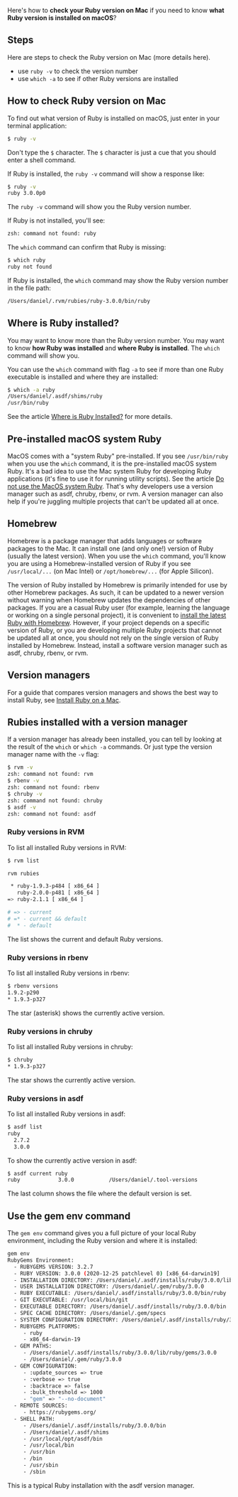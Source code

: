 Here's how to **check your Ruby version on Mac** if you need to know **what Ruby version is installed on macOS**?

## Steps

Here are steps to check the Ruby version on Mac (more details here).
- use `ruby -v` to check the version number
- use `which -a` to see if other Ruby versions are installed

## How to check Ruby version on Mac

To find out what version of Ruby is installed on macOS, just enter in your terminal application:

```bash
$ ruby -v
```

Don't type the `$` character. The `$` character is just a cue that you should enter a shell command.

If Ruby is installed, the `ruby -v` command will show a response like:

```bash
$ ruby -v
ruby 3.0.0p0
```

The `ruby -v` command will show you the Ruby version number.

If Ruby is not installed, you'll see:

```bash
zsh: command not found: ruby
```

The `which` command can confirm that Ruby is missing:

```bash
$ which ruby
ruby not found
```

If Ruby is installed, the `which` command may show the Ruby version number in the file path:

```bash
/Users/daniel/.rvm/rubies/ruby-3.0.0/bin/ruby
```

## Where is Ruby installed?

You may want to know more than the Ruby version number. You may want to know **how Ruby was installed** and **where Ruby is installed**. The `which` command will show you.

You can use the `which` command with flag `-a` to see if more than one Ruby executable is installed and where they are installed:

```bash
$ which -a ruby
/Users/daniel/.asdf/shims/ruby
/usr/bin/ruby
```

See the article [Where is Ruby Installed?](/faq/where-is-ruby-installed/index.html) for more details.

## Pre-installed macOS system Ruby

MacOS comes with a "system Ruby" pre-installed. If you see `/usr/bin/ruby` when you use the `which` command, it is the pre-installed macOS system Ruby. It's a bad idea to use the Mac system Ruby for developing Ruby applications (it's fine to use it for running utility scripts). See the article [Do not use the MacOS system Ruby](/faq/do-not-use-mac-system-ruby/index.html). That's why developers use a version manager such as asdf, chruby, rbenv, or rvm. A version manager can also help if you're juggling multiple projects that can't be updated all at once.

## Homebrew

Homebrew is a package manager that adds languages or software packages to the Mac. It can install one (and only one!) version of Ruby (usually the latest version). When you use the `which` command, you'll know you are using a Homebrew-installed version of Ruby if you see `/usr/local/...` (on Mac Intel) or `/opt/homebrew/...` (for Apple Silicon).

The version of Ruby installed by Homebrew is primarily intended for use by other Homebrew packages. As such, it can be updated to a newer version without warning when Homebrew updates the dependencies of other packages. If you are a casual Ruby user (for example, learning the language or working on a single personal project), it is convenient to <a href="/ruby/13.html">install the latest Ruby with Homebrew</a>. However, if your project depends on a specific version of Ruby, or you are developing multiple Ruby projects that cannot be updated all at once, you should not rely on the single version of Ruby installed by Homebrew. Instead, install a software version manager such as asdf, chruby, rbenv, or rvm.

## Version managers

For a guide that compares version managers and shows the best way to install Ruby, see [Install Ruby on a Mac](https://mac.install.guide/ruby/index.html).

## Rubies installed with a version manager

If a version manager has already been installed, you can tell by looking at the result of the `which` or `which -a` commands. Or just type the version manager name with the `-v` flag:

```bash
$ rvm -v
zsh: command not found: rvm
$ rbenv -v
zsh: command not found: rbenv
$ chruby -v
zsh: command not found: chruby
$ asdf -v
zsh: command not found: asdf
```

### Ruby versions in RVM

To list all installed Ruby versions in RVM:

```bash
$ rvm list

rvm rubies

 * ruby-1.9.3-p484 [ x86_64 ]
   ruby-2.0.0-p481 [ x86_64 ]
=> ruby-2.1.1 [ x86_64 ]

# => - current
# =* - current && default
#  * - default
```

The list shows the current and default Ruby versions.

### Ruby versions in rbenv

To list all installed Ruby versions in rbenv:

```bash
$ rbenv versions
1.9.2-p290
* 1.9.3-p327
```

The star (asterisk) shows the currently active version.

### Ruby versions in chruby

To list all installed Ruby versions in chruby:

```bash
$ chruby
* 1.9.3-p327
```

The star shows the currently active version.

### Ruby versions in asdf

To list all installed Ruby versions in asdf:

```bash
$ asdf list
ruby
  2.7.2
  3.0.0
```

To show the currently active version in asdf:

```bash
$ asdf current ruby
ruby            3.0.0           /Users/daniel/.tool-versions
```

The last column shows the file where the default version is set.

## Use the gem env command

The `gem env` command gives you a full picture of your local Ruby environment, including the Ruby version and where it is installed:

```bash
gem env
RubyGems Environment:
  - RUBYGEMS VERSION: 3.2.7
  - RUBY VERSION: 3.0.0 (2020-12-25 patchlevel 0) [x86_64-darwin19]
  - INSTALLATION DIRECTORY: /Users/daniel/.asdf/installs/ruby/3.0.0/lib/ruby/gems/3.0.0
  - USER INSTALLATION DIRECTORY: /Users/daniel/.gem/ruby/3.0.0
  - RUBY EXECUTABLE: /Users/daniel/.asdf/installs/ruby/3.0.0/bin/ruby
  - GIT EXECUTABLE: /usr/local/bin/git
  - EXECUTABLE DIRECTORY: /Users/daniel/.asdf/installs/ruby/3.0.0/bin
  - SPEC CACHE DIRECTORY: /Users/daniel/.gem/specs
  - SYSTEM CONFIGURATION DIRECTORY: /Users/daniel/.asdf/installs/ruby/3.0.0/etc
  - RUBYGEMS PLATFORMS:
     - ruby
     - x86_64-darwin-19
  - GEM PATHS:
     - /Users/daniel/.asdf/installs/ruby/3.0.0/lib/ruby/gems/3.0.0
     - /Users/daniel/.gem/ruby/3.0.0
  - GEM CONFIGURATION:
     - :update_sources => true
     - :verbose => true
     - :backtrace => false
     - :bulk_threshold => 1000
     - "gem" => "--no-document"
  - REMOTE SOURCES:
     - https://rubygems.org/
  - SHELL PATH:
     - /Users/daniel/.asdf/installs/ruby/3.0.0/bin
     - /Users/daniel/.asdf/shims
     - /usr/local/opt/asdf/bin
     - /usr/local/bin
     - /usr/bin
     - /bin
     - /usr/sbin
     - /sbin
```

This is a typical Ruby installation with the asdf version manager.
